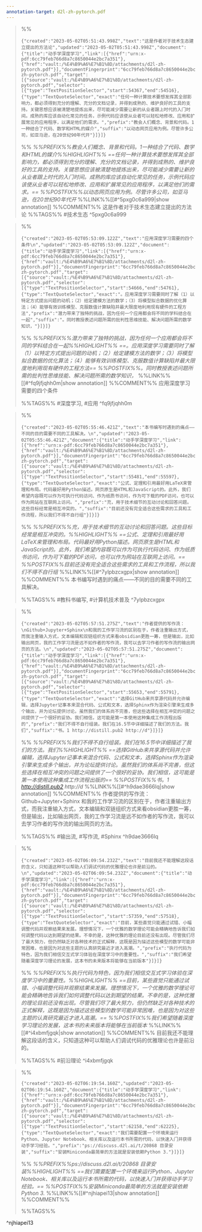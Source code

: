 ```yaml
---
annotation-target: d2l-zh-pytorch.pdf
---
```



>%%
>```annotation-json
>{"created":"2023-05-02T05:51:43.998Z","text":"这是作者对于技术生态建立提出的方法论","updated":"2023-05-02T05:51:43.998Z","document":{"title":"动手学深度学习","link":[{"href":"urn:x-pdf:6cc79feb766d8a7c8650044e2bc7a351"},{"href":"vault:/%E4%B9%A6%E7%B1%8D/attachments/d2l-zh-pytorch.pdf"}],"documentFingerprint":"6cc79feb766d8a7c8650044e2bc7a351"},"uri":"vault:/%E4%B9%A6%E7%B1%8D/attachments/d2l-zh-pytorch.pdf","target":[{"source":"vault:/%E4%B9%A6%E7%B1%8D/attachments/d2l-zh-pytorch.pdf","selector":[{"type":"TextPositionSelector","start":54367,"end":54516},{"type":"TextQuoteSelector","exact":"任何一种计算技术要想发挥其全部影响力，都必须得到充分的理解、充分的文档记录，并得到成熟的、维护良好的工具的支持。关键思想应该被清楚地提炼出来，尽可能减少需要让新的从业者跟上时代的入⻔时间。成熟的库应该自动化常⻅的任务，示例代码应该使从业者可以轻松地修改、应用和扩展常⻅的应用程序，以满足他们的需求。","prefix":"教会人们概念、背景和代码。1一种结合了代码、数学和HTML的媒介","suffix":"以动态网⻚应用为例。尽管许多公司，如亚⻢逊，在20世纪90年代开"}]}]}
>```
>%%
>*%%PREFIX%%教会人们概念、背景和代码。1一种结合了代码、数学和HTML的媒介%%HIGHLIGHT%% ==任何一种计算技术要想发挥其全部影响力，都必须得到充分的理解、充分的文档记录，并得到成熟的、维护良好的工具的支持。关键思想应该被清楚地提炼出来，尽可能减少需要让新的从业者跟上时代的入⻔时间。成熟的库应该自动化常⻅的任务，示例代码应该使从业者可以轻松地修改、应用和扩展常⻅的应用程序，以满足他们的需求。== %%POSTFIX%%以动态网⻚应用为例。尽管许多公司，如亚⻢逊，在20世纪90年代开*
>%%LINK%%[[#^5pxg0c6a999|show annotation]]
>%%COMMENT%%
>这是作者对于技术生态建立提出的方法论
>%%TAGS%%
>#技术生态
^5pxg0c6a999


>%%
>```annotation-json
>{"created":"2023-05-02T05:53:09.122Z","text":"应用深度学习需要的四个条件\n","updated":"2023-05-02T05:53:09.122Z","document":{"title":"动手学深度学习","link":[{"href":"urn:x-pdf:6cc79feb766d8a7c8650044e2bc7a351"},{"href":"vault:/%E4%B9%A6%E7%B1%8D/attachments/d2l-zh-pytorch.pdf"}],"documentFingerprint":"6cc79feb766d8a7c8650044e2bc7a351"},"uri":"vault:/%E4%B9%A6%E7%B1%8D/attachments/d2l-zh-pytorch.pdf","target":[{"source":"vault:/%E4%B9%A6%E7%B1%8D/attachments/d2l-zh-pytorch.pdf","selector":[{"type":"TextPositionSelector","start":54666,"end":54761},{"type":"TextQuoteSelector","exact":"。应用深度学习需要同时了解（1）以特定方式提出问题的动机；（2）给定建模方法的数学；（3）将模型拟合数据的优化算法；（4）能够有效训练模型、克服数值计算缺陷并最大限度地利用现有硬件的工程方法","prefix":"潜力带来了独特的挑战，因为任何一个应用都会将不同的学科结合在一起","suffix":"。同时教授表述问题所需的批判性思维技能、解决问题所需的数学知识，"}]}]}
>```
>%%
>*%%PREFIX%%潜力带来了独特的挑战，因为任何一个应用都会将不同的学科结合在一起%%HIGHLIGHT%% ==。应用深度学习需要同时了解（1）以特定方式提出问题的动机；（2）给定建模方法的数学；（3）将模型拟合数据的优化算法；（4）能够有效训练模型、克服数值计算缺陷并最大限度地利用现有硬件的工程方法== %%POSTFIX%%。同时教授表述问题所需的批判性思维技能、解决问题所需的数学知识，*
>%%LINK%%[[#^fq9jfjqhh0m|show annotation]]
>%%COMMENT%%
>应用深度学习需要的四个条件
>
>%%TAGS%%
>#深度学习, #应用
^fq9jfjqhh0m


>%%
>```annotation-json
>{"created":"2023-05-02T05:55:46.421Z","text":"本书编写时遇到的痛点——不同的目的需要不同的工具解决。\n","updated":"2023-05-02T05:55:46.421Z","document":{"title":"动手学深度学习","link":[{"href":"urn:x-pdf:6cc79feb766d8a7c8650044e2bc7a351"},{"href":"vault:/%E4%B9%A6%E7%B1%8D/attachments/d2l-zh-pytorch.pdf"}],"documentFingerprint":"6cc79feb766d8a7c8650044e2bc7a351"},"uri":"vault:/%E4%B9%A6%E7%B1%8D/attachments/d2l-zh-pytorch.pdf","target":[{"source":"vault:/%E4%B9%A6%E7%B1%8D/attachments/d2l-zh-pytorch.pdf","selector":[{"type":"TextPositionSelector","start":55481,"end":55597},{"type":"TextQuoteSelector","exact":"公式、定理和引用最好用LaTeX来管理和布局。代码最好用Python描述。网⻚原生是HTML和JavaScript的。此外，我们希望内容既可以作为可执行代码访问、作为纸质书访问，作为可下载的PDF访问，也可以作为网站在互联网上访问。","prefix":"充，用于技术细节的互动讨论和回答问题。这些目标经常是相互冲突的。","suffix":"目前还没有完全适合这些需求的工具和工作流程，所以我们不得不自行组"}]}]}
>```
>%%
>*%%PREFIX%%充，用于技术细节的互动讨论和回答问题。这些目标经常是相互冲突的。%%HIGHLIGHT%% ==公式、定理和引用最好用LaTeX来管理和布局。代码最好用Python描述。网⻚原生是HTML和JavaScript的。此外，我们希望内容既可以作为可执行代码访问、作为纸质书访问，作为可下载的PDF访问，也可以作为网站在互联网上访问。== %%POSTFIX%%目前还没有完全适合这些需求的工具和工作流程，所以我们不得不自行组*
>%%LINK%%[[#^7ylpbzcxgpx|show annotation]]
>%%COMMENT%%
>本书编写时遇到的痛点——不同的目的需要不同的工具解决。
>
>%%TAGS%%
>#教科书编写, #计算机技术普及
^7ylpbzcxgpx


>%%
>```annotation-json
>{"created":"2023-05-02T05:57:51.275Z","text":"作者提供的写作流：\nGithub+Jupyter+Sphinx\n和我的工作学习流的区别在于，作者注重输出方式，而我注重输入方式，文本编辑和双链组织方式来看obsidian更胜一筹，但是输出，比如输出网页，我的工作学习流是远不如作者的写作流，我可以去学习作者的写作流的输出网页的方法。\n","updated":"2023-05-02T05:57:51.275Z","document":{"title":"动手学深度学习","link":[{"href":"urn:x-pdf:6cc79feb766d8a7c8650044e2bc7a351"},{"href":"vault:/%E4%B9%A6%E7%B1%8D/attachments/d2l-zh-pytorch.pdf"}],"documentFingerprint":"6cc79feb766d8a7c8650044e2bc7a351"},"uri":"vault:/%E4%B9%A6%E7%B1%8D/attachments/d2l-zh-pytorch.pdf","target":[{"source":"vault:/%E4%B9%A6%E7%B1%8D/attachments/d2l-zh-pytorch.pdf","selector":[{"type":"TextPositionSelector","start":55653,"end":55791},{"type":"TextQuoteSelector","exact":"选择GitHub来共享源代码并允许编辑，选择Jupyter记事本来混合代码、公式和文本，选择Sphinx作为渲染引擎来生成多个输出，并为论坛提供讨论。虽然我们的体系尚不完善，但这些选择在相互冲突的问题之间提供了一个很好的妥协。我们相信，这可能是第一本使用这种集成工作流程出版的","prefix":"我们不得不自行组装。我们在16.5节中详细描述了我们的方法。我们","suffix":"书。1 http://distill.pub2 http://d"}]}]}
>```
>%%
>*%%PREFIX%%我们不得不自行组装。我们在16.5节中详细描述了我们的方法。我们%%HIGHLIGHT%% ==选择GitHub来共享源代码并允许编辑，选择Jupyter记事本来混合代码、公式和文本，选择Sphinx作为渲染引擎来生成多个输出，并为论坛提供讨论。虽然我们的体系尚不完善，但这些选择在相互冲突的问题之间提供了一个很好的妥协。我们相信，这可能是第一本使用这种集成工作流程出版的== %%POSTFIX%%书。1 http://distill.pub2 http://d*
>%%LINK%%[[#^h9dae3666lq|show annotation]]
>%%COMMENT%%
>作者提供的写作流：
>Github+Jupyter+Sphinx
>和我的工作学习流的区别在于，作者注重输出方式，而我注重输入方式，文本编辑和双链组织方式来看obsidian更胜一筹，但是输出，比如输出网页，我的工作学习流是远不如作者的写作流，我可以去学习作者的写作流的输出网页的方法。
>
>%%TAGS%%
>#输出流, #写作流, #Sphinx
^h9dae3666lq


>%%
>```annotation-json
>{"created":"2023-05-02T06:09:54.232Z","text":"目前我还不能理解这段话的含义，只知道这种可以帮助人们调试代码的优雅理论也许是前沿的。\n","updated":"2023-05-02T06:09:54.232Z","document":{"title":"动手学深度学习","link":[{"href":"urn:x-pdf:6cc79feb766d8a7c8650044e2bc7a351"},{"href":"vault:/%E4%B9%A6%E7%B1%8D/attachments/d2l-zh-pytorch.pdf"}],"documentFingerprint":"6cc79feb766d8a7c8650044e2bc7a351"},"uri":"vault:/%E4%B9%A6%E7%B1%8D/attachments/d2l-zh-pytorch.pdf","target":[{"source":"vault:/%E4%B9%A6%E7%B1%8D/attachments/d2l-zh-pytorch.pdf","selector":[{"type":"TextPositionSelector","start":57359,"end":57518},{"type":"TextQuoteSelector","exact":"目前，某些直觉只能通过试错、小幅调整代码并观察结果来发展。理想情况下，一个优雅的数学理论可能会精确地告诉我们如何调整代码以达到期望的结果。不幸的是，这种优雅的理论目前还没有出现。尽管我们尽了最大努力，但仍然缺乏对各种技术的正式解释，这既是因为描述这些模型的数学可能非常困难，也是因为对这些主题的认真研究最近才进入高潮。","prefix":"执行代码为特色，因为我们相信交互式学习体验在深度学习中的重要性。","suffix":"我们希望随着深度学习理论的发展，这本书的未来版本将能够在当前版本"}]}]}
>```
>%%
>*%%PREFIX%%执行代码为特色，因为我们相信交互式学习体验在深度学习中的重要性。%%HIGHLIGHT%% ==目前，某些直觉只能通过试错、小幅调整代码并观察结果来发展。理想情况下，一个优雅的数学理论可能会精确地告诉我们如何调整代码以达到期望的结果。不幸的是，这种优雅的理论目前还没有出现。尽管我们尽了最大努力，但仍然缺乏对各种技术的正式解释，这既是因为描述这些模型的数学可能非常困难，也是因为对这些主题的认真研究最近才进入高潮。== %%POSTFIX%%我们希望随着深度学习理论的发展，这本书的未来版本将能够在当前版本*
>%%LINK%%[[#^i4xbmfjgqk|show annotation]]
>%%COMMENT%%
>目前我还不能理解这段话的含义，只知道这种可以帮助人们调试代码的优雅理论也许是前沿的。
>
>%%TAGS%%
>#前沿理论
^i4xbmfjgqk


>%%
>```annotation-json
>{"created":"2023-05-02T06:19:54.160Z","updated":"2023-05-02T06:19:54.160Z","document":{"title":"动手学深度学习","link":[{"href":"urn:x-pdf:6cc79feb766d8a7c8650044e2bc7a351"},{"href":"vault:/%E4%B9%A6%E7%B1%8D/attachments/d2l-zh-pytorch.pdf"}],"documentFingerprint":"6cc79feb766d8a7c8650044e2bc7a351"},"uri":"vault:/%E4%B9%A6%E7%B1%8D/attachments/d2l-zh-pytorch.pdf","target":[{"source":"vault:/%E4%B9%A6%E7%B1%8D/attachments/d2l-zh-pytorch.pdf","selector":[{"type":"TextPositionSelector","start":62158,"end":62225},{"type":"TextQuoteSelector","exact":"我们需要配置一个环境来运行Python、Jupyter Notebook、相关库以及运行本书所需的代码，以快速入⻔并获得动手学习经验。","prefix":"ps://discuss.d2l.ai/t/20868 目录安装","suffix":"安装Miniconda最简单的方法就是安装依赖Python 3."}]}]}
>```
>%%
>*%%PREFIX%%ps://discuss.d2l.ai/t/20868 目录安装%%HIGHLIGHT%% ==我们需要配置一个环境来运行Python、Jupyter Notebook、相关库以及运行本书所需的代码，以快速入⻔并获得动手学习经验。== %%POSTFIX%%安装Miniconda最简单的方法就是安装依赖Python 3.*
>%%LINK%%[[#^njhiapei13|show annotation]]
>%%COMMENT%%
>
>%%TAGS%%
>
^njhiapei13
